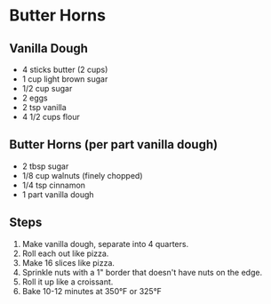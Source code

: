 # Butter Horns

## Vanilla Dough
- 4 sticks butter (2 cups)
- 1 cup light brown sugar
- 1/2 cup sugar
- 2 eggs
- 2 tsp vanilla
- 4 1/2 cups flour

## Butter Horns (per part vanilla dough)
- 2 tbsp sugar
- 1/8 cup walnuts (finely chopped)
- 1/4 tsp cinnamon
- 1 part vanilla dough

## Steps
1. Make vanilla dough, separate into 4 quarters.
2. Roll each out like pizza.
3. Make 16 slices like pizza.
4. Sprinkle nuts with a 1" border that doesn't have nuts on the edge.
5. Roll it up like a croissant.
6. Bake 10-12 minutes at 350°F or 325°F